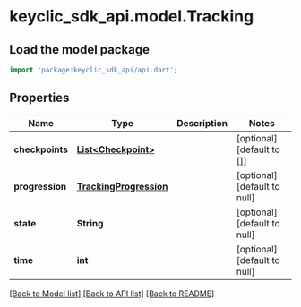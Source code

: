 # keyclic_sdk_api.model.Tracking

## Load the model package
```dart
import 'package:keyclic_sdk_api/api.dart';
```

## Properties
Name | Type | Description | Notes
------------ | ------------- | ------------- | -------------
**checkpoints** | [**List&lt;Checkpoint&gt;**](Checkpoint.md) |  | [optional] [default to []]
**progression** | [**TrackingProgression**](TrackingProgression.md) |  | [optional] [default to null]
**state** | **String** |  | [optional] [default to null]
**time** | **int** |  | [optional] [default to null]

[[Back to Model list]](../README.md#documentation-for-models) [[Back to API list]](../README.md#documentation-for-api-endpoints) [[Back to README]](../README.md)


